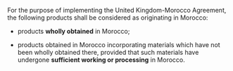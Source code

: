 For the purpose of implementing the United Kingdom-Morocco Agreement, the following products shall be considered as originating in Morocco:

- products **wholly obtained** in Morocco;

- products obtained in Morocco incorporating materials which have not been wholly obtained there, provided that such materials have undergone **sufficient working or processing** in Morocco.
